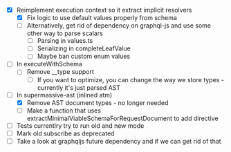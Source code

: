- [x] Reimplement execution context so it extract implicit resolvers
  - [x] Fix logic to use default values properly from schema
  - [ ] Alternatively, get rid of dependency on graphql-js and use some other way to parse scalars
    - [ ] Parsing in values.ts
    - [ ] Serializing in completeLeafValue
    - [ ] Maybe ban custom enum values
- [ ] In executeWithSchema
  - [ ] Remove \_\_type support
    - [ ] If you want to optimize, you can change the way we store types - currently it's just parsed AST
- [ ] In supermassive-ast (inlined atm)
  - [x] Remove AST document types - no longer needed
  - [ ] Make a function that uses extractMinimalViableSchemaForRequestDocument to add directive
- [ ] Tests currentlry try to run old and new mode
- [ ] Mark old subscribe as deprecated
- [ ] Take a look at graphqljs future dependency and if we can get rid of that
